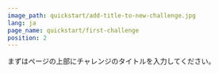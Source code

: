```yaml
---
image_path: quickstart/add-title-to-new-challenge.jpg
lang: ja
page_name: quickstart/first-challenge
position: 2
---
```


まずはページの上部にチャレンジのタイトルを入力してください。
